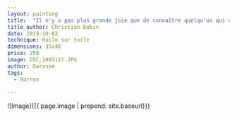 ```yaml
---
layout: painting
title:  "Il n'y a pas plus grande joie que de connaître quelqu'un qui voit le même monde que nous, c'est apprendre que l'on n'était pas fou." 
title_author: Christian Bobin 
date: 2019-10-02
technique: Huile sur toile
dimensions: 35x46
price: 250
image: DSC_1093(2).JPG
author: Garanse
tags:
  - Marron
  
---
```

![Image]({{ page.image | prepend: site.baseurl}})